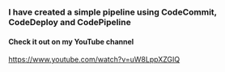 ### I have created a simple pipeline using CodeCommit, CodeDeploy and CodePipeline

#### Check it out on my YouTube channel

https://www.youtube.com/watch?v=uW8LppXZGIQ
